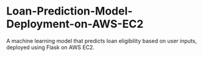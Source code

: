 # Loan-Prediction-Model-Deployment-on-AWS-EC2
A machine learning model that predicts loan eligibility based on user inputs, deployed using Flask on AWS EC2.
